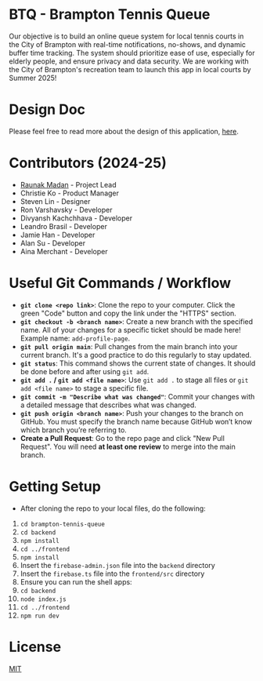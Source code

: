 # BTQ - Brampton Tennis Queue

Our objective is to build an online queue system for local tennis courts in the City of Brampton with real-time notifications, no-shows, and dynamic buffer time tracking. The system should prioritize ease of use, especially for elderly people, and ensure privacy and data security. We are working with the City of Brampton's recreation team to launch this app in local courts by Summer 2025!

# Design Doc

Please feel free to read more about the design of this application, [here](https://docs.google.com/document/d/1Ui6mYDrbuQC5Tl4TUFB8XBBM1mwDR22gHWNCKHmXWTc/edit?usp=sharing).

# Contributors (2024-25)
- [Raunak Madan](https://www.linkedin.com/in/raunak-madan) - Project Lead
- Christie Ko - Product Manager
- Steven Lin - Designer
- Ron Varshavsky - Developer
- Divyansh Kachchhava - Developer
- Leandro Brasil - Developer
- Jamie Han - Developer
- Alan Su - Developer
- Aina Merchant - Developer

# Useful Git Commands / Workflow
- **`git clone <repo link>`**: Clone the repo to your computer. Click the green "Code" button and copy the link under the "HTTPS" section.  
- **`git checkout -b <branch name>`**: Create a new branch with the specified name. All of your changes for a specific ticket should be made here! Example name: `add-profile-page`.  
- **`git pull origin main`**: Pull changes from the main branch into your current branch. It's a good practice to do this regularly to stay updated.  
- **`git status`**: This command shows the current state of changes. It should be done before and after using `git add`.  
- **`git add .` / `git add <file name>`**: Use `git add .` to stage all files or `git add <file name>` to stage a specific file.  
- **`git commit -m "Describe what was changed"`**: Commit your changes with a detailed message that describes what was changed.  
- **`git push origin <branch name>`**: Push your changes to the branch on GitHub. You must specify the branch name because GitHub won’t know which branch you’re referring to.  
- **Create a Pull Request**: Go to the repo page and click "New Pull Request". You will need **at least one review** to merge into the main branch.  

# Getting Setup
- After cloning the repo to your local files, do the following:  
1. `cd brampton-tennis-queue`  
4. `cd backend`  
5. `npm install`  
6. `cd ../frontend`  
7. `npm install`  
8. Insert the `firebase-admin.json` file into the `backend` directory  
9. Insert the `firebase.ts` file into the `frontend/src` directory
10. Ensure you can run the shell apps:
11. `cd backend`
12. `node index.js`
13. `cd ../frontend`
14. `npm run dev`  

# License
[MIT](https://github.com/uoftblueprint/brampton-tennis-queue/blob/main/LICENSE)
